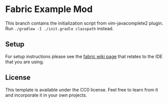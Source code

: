 # Fabric Example Mod

This branch contains the initialization script from vim-javacomplete2 plugin. Run `./gradlew -I ./init.gradle classpath` instead.

## Setup

For setup instructions please see the [fabric wiki page](https://fabricmc.net/wiki/tutorial:setup) that relates to the IDE that you are using.

## License

This template is available under the CC0 license. Feel free to learn from it and incorporate it in your own projects.
